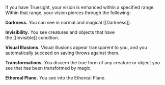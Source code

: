 If you have Truesight, your vision is enhanced within a specified range. Within that range, your vision pierces through the following:

**Darkness.** You can see in normal and magical [[Darkness]].

**Invisibility.** You see creatures and objects that have the [[Invisible]] condition.

**Visual Illusions.** Visual illusions appear transparent to you, and you automatically succeed on saving throws against them.

**Transformations.** You discern the true form of any creature or object you see that has been transformed by magic.

**Ethereal Plane.** You see into the Ethereal Plane.